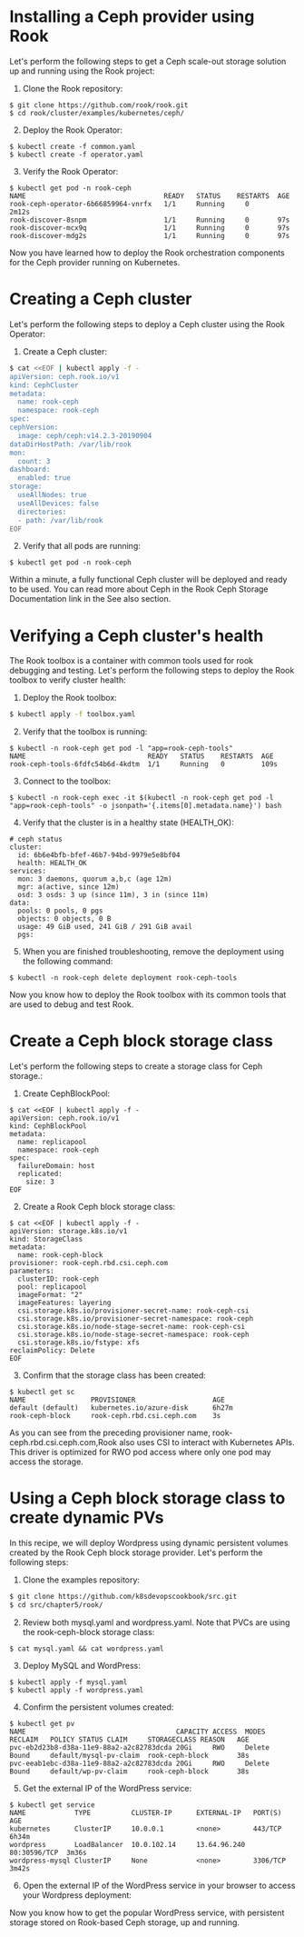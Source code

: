 # Installing a Ceph provider using Rook
Let's perform the following steps to get a Ceph scale-out storage solution up and running using the Rook project:
1. Clone the Rook repository:
```
$ git clone https://github.com/rook/rook.git
$ cd rook/cluster/examples/kubernetes/ceph/
```   
2. Deploy the Rook Operator:
```
$ kubectl create -f common.yaml
$ kubectl create -f operator.yaml
```  
3. Verify the Rook Operator:
```
$ kubectl get pod -n rook-ceph
NAME                                  READY   STATUS    RESTARTS  AGE
rook-ceph-operator-6b66859964-vnrfx   1/1     Running     0       2m12s
rook-discover-8snpm                   1/1     Running     0       97s
rook-discover-mcx9q                   1/1     Running     0       97s
rook-discover-mdg2s                   1/1     Running     0       97s
```
Now you have learned how to deploy the Rook orchestration components for the Ceph provider running on Kubernetes.

# Creating a Ceph cluster  
Let's perform the following steps to deploy a Ceph cluster using the Rook Operator:
1. Create a Ceph cluster:
```bash
$ cat <<EOF | kubectl apply -f -
apiVersion: ceph.rook.io/v1
kind: CephCluster
metadata:
  name: rook-ceph
  namespace: rook-ceph
spec:
cephVersion:
  image: ceph/ceph:v14.2.3-20190904
dataDirHostPath: /var/lib/rook
mon:
  count: 3
dashboard:
  enabled: true
storage:
  useAllNodes: true
  useAllDevices: false
  directories:
  - path: /var/lib/rook
EOF
```  
2. Verify that all pods are running:  
```  
$ kubectl get pod -n rook-ceph
```  
Within a minute, a fully functional Ceph cluster will be deployed and ready to be used. You can read more about Ceph in the Rook Ceph Storage Documentation link in the See also
section.

# Verifying a Ceph cluster's health
The Rook toolbox is a container with common tools used for rook debugging and testing. Let's perform the following steps to deploy the Rook toolbox to verify cluster health:  
1. Deploy the Rook toolbox:
```bash
$ kubectl apply -f toolbox.yaml
```
2. Verify that the toolbox is running:
```
$ kubectl -n rook-ceph get pod -l "app=rook-ceph-tools"
NAME                              READY   STATUS    RESTARTS  AGE
rook-ceph-tools-6fdfc54b6d-4kdtm  1/1     Running   0         109s
```
3. Connect to the toolbox:
```
$ kubectl -n rook-ceph exec -it $(kubectl -n rook-ceph get pod -l "app=rook-ceph-tools" -o jsonpath='{.items[0].metadata.name}') bash
```
4. Verify that the cluster is in a healthy state (HEALTH_OK):
```
# ceph status
cluster:
  id: 6b6e4bfb-bfef-46b7-94bd-9979e5e8bf04
  health: HEALTH_OK
services:
  mon: 3 daemons, quorum a,b,c (age 12m)
  mgr: a(active, since 12m)
  osd: 3 osds: 3 up (since 11m), 3 in (since 11m)
data:
  pools: 0 pools, 0 pgs
  objects: 0 objects, 0 B
  usage: 49 GiB used, 241 GiB / 291 GiB avail
  pgs:
```
5. When you are finished troubleshooting, remove the deployment using the following command:
```
$ kubectl -n rook-ceph delete deployment rook-ceph-tools
```
Now you know how to deploy the Rook toolbox with its common tools that are used to debug and test Rook.

# Create a Ceph block storage class
Let's perform the following steps to create a storage class for Ceph storage.:
1. Create CephBlockPool:
```
$ cat <<EOF | kubectl apply -f -
apiVersion: ceph.rook.io/v1
kind: CephBlockPool
metadata:
  name: replicapool
  namespace: rook-ceph
spec:
  failureDomain: host
  replicated:
    size: 3
EOF
```
2. Create a Rook Ceph block storage class:
```
$ cat <<EOF | kubectl apply -f -
apiVersion: storage.k8s.io/v1
kind: StorageClass
metadata:
  name: rook-ceph-block
provisioner: rook-ceph.rbd.csi.ceph.com
parameters:
  clusterID: rook-ceph
  pool: replicapool
  imageFormat: "2"
  imageFeatures: layering
  csi.storage.k8s.io/provisioner-secret-name: rook-ceph-csi
  csi.storage.k8s.io/provisioner-secret-namespace: rook-ceph
  csi.storage.k8s.io/node-stage-secret-name: rook-ceph-csi
  csi.storage.k8s.io/node-stage-secret-namespace: rook-ceph
  csi.storage.k8s.io/fstype: xfs
reclaimPolicy: Delete
EOF
```  
3. Confirm that the storage class has been created:
```
$ kubectl get sc
NAME                PROVISIONER                   AGE
default (default)   kubernetes.io/azure-disk      6h27m
rook-ceph-block     rook-ceph.rbd.csi.ceph.com    3s
```
As you can see from the preceding provisioner name, rook-ceph.rbd.csi.ceph.com,Rook also uses CSI to interact with Kubernetes APIs. This driver is optimized for RWO pod
access where only one pod may access the storage.

# Using a Ceph block storage class to create dynamic PVs
In this recipe, we will deploy Wordpress using dynamic persistent volumes created by the Rook Ceph block storage provider. Let's perform the following steps:
1. Clone the examples repository:
```bash
$ git clone https://github.com/k8sdevopscookbook/src.git
$ cd src/chapter5/rook/
```
2. Review both mysql.yaml and wordpress.yaml. Note that PVCs are using the rook-ceph-block storage class:
```
$ cat mysql.yaml && cat wordpress.yaml
```
3. Deploy MySQL and WordPress:
```
$ kubectl apply -f mysql.yaml
$ kubectl apply -f wordpress.yaml
```
4. Confirm the persistent volumes created:
```
$ kubectl get pv
NAME                                     CAPACITY ACCESS  MODES   RECLAIM   POLICY STATUS CLAIM     STORAGECLASS REASON   AGE
pvc-eb2d23b8-d38a-11e9-88a2-a2c82783dcda 20Gi     RWO     Delete  Bound     default/mysql-pv-claim  rook-ceph-block       38s
pvc-eeab1ebc-d38a-11e9-88a2-a2c82783dcda 20Gi     RWO     Delete  Bound     default/wp-pv-claim     rook-ceph-block       38s
```
5. Get the external IP of the WordPress service:
```
$ kubectl get service
NAME            TYPE          CLUSTER-IP      EXTERNAL-IP   PORT(S)       AGE
kubernetes      ClusterIP     10.0.0.1        <none>        443/TCP       6h34m
wordpress       LoadBalancer  10.0.102.14     13.64.96.240  80:30596/TCP  3m36s
wordpress-mysql ClusterIP     None            <none>        3306/TCP      3m42s
```
6. Open the external IP of the WordPress service in your browser to access your Wordpress deployment:

Now you know how to get the popular WordPress service, with persistent storage stored on Rook-based Ceph storage, up and running.
